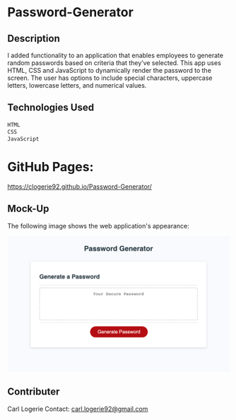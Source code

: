 # Password-Generator

## Description

I added functionality to an application that enables employees to generate random passwords based on criteria that they’ve selected. This app uses HTML, CSS and JavaScript to dynamically render the password to the screen. The user has options to include special characters, uppercase letters, lowercase letters, and numerical values.

## Technologies Used

```
HTML
CSS
JavaScript

```

# GitHub Pages:
https://clogerie92.github.io/Password-Generator/

## Mock-Up

The following image shows the web application's appearance:

![Password Generator](./images/password-generator.png)



## Contributer
Carl Logerie
Contact: carl.logerie92@gmail.com